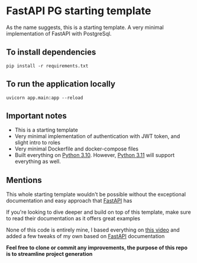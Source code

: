 # FastAPI PG starting template

As the name suggests, this is a starting template. A very minimal implementation of FastAPI with PostgreSql.

## To install dependencies

`pip install -r requirements.txt`

## To run the application locally

`uvicorn app.main:app --reload`

## Important notes

- This is a starting template
- Very minimal implementation of authentication with JWT token, and slight intro to roles
- Very minimal Dockerfile and docker-compose files
- Built everything on [Python 3.10](https://www.python.org/downloads/release/python-3100/). However, [Python 3.11](https://www.python.org/downloads/release/python-3110/) will support everything as well. 

## Mentions

This whole starting template wouldn't be possible without the exceptional documentation and easy approach that [FastAPI](https://fastapi.tiangolo.com/) has

If you're looking to dive deeper and build on top of this template, make sure to read their documentation as it offers great examples

None of this code is entirely mine, I based everything on [this video](https://www.youtube.com/watch?v=0sOvCWFmrtA&t=26670s) and added a few tweaks of my own based on [FastAPI](https://fastapi.tiangolo.com/) documentation

**Feel free to clone or commit any improvements, the purpose of this repo is to streamline project generation** 
